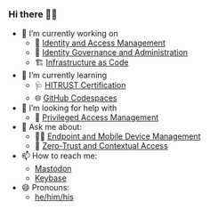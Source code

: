 ### Hi there 👋🏼

- 🔭 I’m currently working on
  - 👥 [Identity and Access Management](https://www.okta.com/identity-101/identity-and-access-management/)
  - 📒 [Identity Governance and Administration](https://www.okta.com/identity-101/identity-governance/)
  - 🏗️ [Infrastructure as Code](https://learn.hashicorp.com/tutorials/terraform/infrastructure-as-code)
- 🌱 I’m currently learning
  - 🩺 [HITRUST Certification](https://hitrustalliance.net/)
  - 🌐 [GitHub Codespaces](https://github.com/features/codespaces)
- 🤔 I’m looking for help with
  - 🔏 [Privileged Access Management](https://www.okta.com/identity-101/how-to-set-up-privileged-access-management/)
- 💬 Ask me about:
  - 👩‍💻 [Endpoint and Mobile Device Management](https://support.apple.com/guide/deployment-reference-macos/welcome/web)
  - 🛃 [Zero-Trust and Contextual Access](https://www.okta.com/identity-101/building-zero-trust-networks/)
- 📫 How to reach me:
  - [Mastodon](https://mastodon.social/@lucascantor)
  - [Keybase](https://keybase.io/lucascantor)
- 😄 Pronouns:
  - [he/him/his](https://www.mypronouns.org/he-him)
